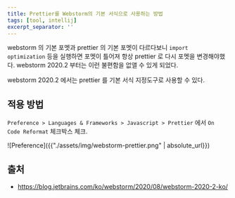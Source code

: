 ```yaml
---
title: Prettier를 Webstorm의 기본 서식으로 사용하는 방법
tags: [tool, intellij]
excerpt_separator: ''
---
```


webstorm 의 기본 포멧과 prettier 의 기본 포멧이 다르다보니 `import optimization` 등을 실행하면 포멧이 틀어져 항상 prettier 로 다시 포멧을 변경해야했다. webstorm 2020.2 부터는 이런 불편함을 없앨 수 있게 되었다.  
  
webstorm 2020.2 에서는 prettier 를 기본 서식 지정도구로 사용할 수 있다.

## 적용 방법

`Preference > Languages & Frameworks > Javascript > Prettier` 에서 `On Code Reformat` 체크박스 체크.

![Preference]({{"./assets/img/webstorm-prettier.png" | absolute_url}})

## 출처

- <https://blog.jetbrains.com/ko/webstorm/2020/08/webstorm-2020-2-ko/>
